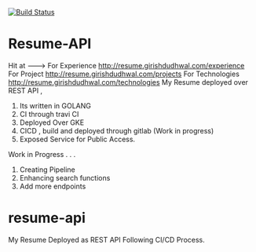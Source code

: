 [![Build Status](https://travis-ci.org/zedfauji/resume-api.svg?branch=master)](https://travis-ci.org/zedfauji/resume-api)
# Resume-API

Hit at ---> For Experience http://resume.girishdudhwal.com/experience
For Project http://resume.girishdudhwal.com/projects
For Technologies http://resume.girishdudhwal.com/technologies
My Resume deployed over REST API ,
1. Its written in GOLANG
2. CI through travi CI
3. Deployed Over GKE
4. CICD , build and deployed through gitlab (Work in progress)
4. Exposed Service for Public Access.

Work in Progress . . . 

1. Creating Pipeline 
2. Enhancing search functions
3. Add more endpoints 



# resume-api
My Resume Deployed as REST API Following CI/CD Process.
